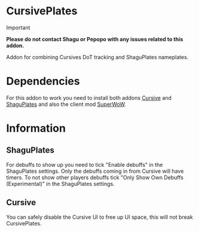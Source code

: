 # CursivePlates

> [!IMPORTANT]
> **Please do not contact Shagu or Pepopo with any issues related to this addon.**

Addon for combining Cursives DoT tracking and ShaguPlates nameplates.

# Dependencies
For this addon to work you need to install both addons [Cursive](https://github.com/pepopo978/Cursive) and [ShaguPlates](https://github.com/shagu/ShaguPlates) and also the client mod [SuperWoW](https://github.com/balakethelock/SuperWoW).

# Information
## ShaguPlates
For debuffs to show up you need to tick "Enable debuffs" in the ShaguPlates settings. Only the debuffs coming in from Cursive will have timers. To not show other players debuffs tick "Only Show Own Debuffs (Experimental)" in the ShaguPlates settings.

## Cursive
You can safely disable the Cursive UI to free up UI space, this will not break CursivePlates.